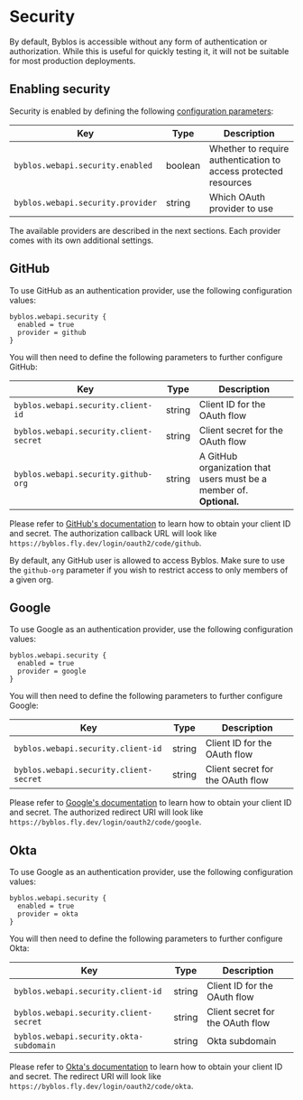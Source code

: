# Security

By default, Byblos is accessible without any form of authentication or authorization.
While this is useful for quickly testing it, it will not be suitable for most production deployments.

## Enabling security

Security is enabled by defining the following [configuration parameters](configuration.md):

| Key                                     | Type | Description                                                     |
|-----------------------------------------|------|-----------------------------------------------------------------|
| `byblos.webapi.security.enabled`        | boolean | Whether to require authentication to access protected resources |
| `byblos.webapi.security.provider`       | string | Which OAuth provider to use                                     |

The available providers are described in the next sections.
Each provider comes with its own additional settings.

## GitHub

To use GitHub as an authentication provider, use the following configuration values:

```
byblos.webapi.security {
  enabled = true
  provider = github
}
```

You will then need to define the following parameters to further configure GitHub:

| Key                                | Type | Description                                                         |
|------------------------------------|------|---------------------------------------------------------------------|
| `byblos.webapi.security.client-id` | string | Client ID for the OAuth flow                                        |
| `byblos.webapi.security.client-secret` | string | Client secret for the OAuth flow                                    |
| `byblos.webapi.security.github-org` | string | A GitHub organization that users must be a member of. **Optional.** |

Please refer to [GitHub's documentation](https://docs.github.com/en/apps/oauth-apps/building-oauth-apps/creating-an-oauth-app) to learn how to obtain your client ID and secret.
The authorization callback URL will look like `https://byblos.fly.dev/login/oauth2/code/github`.

By default, any GitHub user is allowed to access Byblos.
Make sure to use the `github-org` parameter if you wish to restrict access to only members of a given org.

## Google

To use Google as an authentication provider, use the following configuration values:

```
byblos.webapi.security {
  enabled = true
  provider = google
}
```

You will then need to define the following parameters to further configure Google:

| Key                                | Type | Description                                                      |
|------------------------------------|------|------------------------------------------------------------------|
| `byblos.webapi.security.client-id` | string | Client ID for the OAuth flow                                     |
| `byblos.webapi.security.client-secret` | string | Client secret for the OAuth flow                             |

Please refer to [Google's documentation](https://developers.google.com/identity/gsi/web/guides/get-google-api-clientid) to learn how to obtain your client ID and secret.
The authorized redirect URI will look like `https://byblos.fly.dev/login/oauth2/code/google`.

## Okta

To use Google as an authentication provider, use the following configuration values:

```
byblos.webapi.security {
  enabled = true
  provider = okta
}
```

You will then need to define the following parameters to further configure Okta:

| Key                                | Type | Description                                                      |
|------------------------------------|------|------------------------------------------------------------------|
| `byblos.webapi.security.client-id` | string | Client ID for the OAuth flow                                     |
| `byblos.webapi.security.client-secret` | string | Client secret for the OAuth flow                             |
| `byblos.webapi.security.okta-subdomain` | string | Okta subdomain |

Please refer to [Okta's documentation](https://help.okta.com/en-us/Content/Topics/Apps/Apps_App_Integration_Wizard_OIDC.htm) to learn how to obtain your client ID and secret.
The redirect URI will look like `https://byblos.fly.dev/login/oauth2/code/okta`.